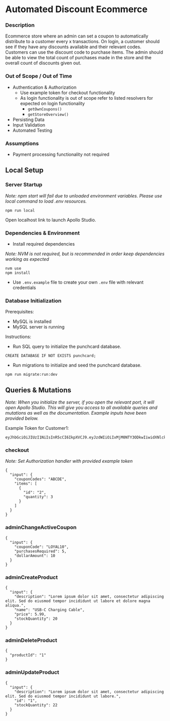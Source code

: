 # Automated Discount Ecommerce

### Description

Ecommerce store where an admin can set a coupon to automatically distribute to a customer every x transactions. On login, a customer should see if they have any discounts available and their relevant codes. Customers can use the discount code to purchase items. The admin should be able to view the total count of purchases made in the store and the overall count of discounts given out.

### Out of Scope / Out of Time

* Authentication & Authorization
   * Use example token for checkout functionality
   * As login functionality is out of scope refer to listed resolvers for expected on login functionality
     * `getOwnCoupons()`
     * `getStoreOverview()`
* Persisting Data
* Input Validation
* Automated Testing

### Assumptions

* Payment processing functionality not required 

## Local Setup

### Server Startup

<p><i>Note: npm start will fail due to unloaded environment variables. Please use local command to load .env resources.</i><p>

```
npm run local
```

<p>Open localhost link to launch Apollo Studio.</p>

### Dependencies & Environment

* Install required dependencies

<p><i>Note: NVM is not required, but is recommended in order keep dependencies working as expected</i></p>

```
nvm use
npm install
```
* Use `.env.example` file to create your own `.env` file with relevant credentials

### Database Initialization

<p>Prerequisites:</p>

* MySQL is installed
* MySQL server is running


<p>Instructions:</p>

* Run SQL query to initialize the punchcard database.
```
CREATE DATABASE IF NOT EXISTS punchcard;
```

* Run migrations to initialize and seed the punchcard database.
```
npm run migrate:run:dev
```

## Queries & Mutations

<p><i>Note: When you initialize the server, if you open the relevant port, it will open Apollo Studio. This will give you access to all available queries and mutations as well as the documentation. Example inputs have been provided below.</i></p>

<p>Example Token for Customer1:</p>

```
eyJhbGciOiJIUzI1NiIsInR5cCI6IkpXVCJ9.eyJzdWIiOiIxMjM0NTY3ODkwIiwidXNlcklkIjoyLCJlbWFpbCI6ImN1c3RvbWVyMUBleGFtcGxlLmNvbSJ9.7fmPqv0naJ5zz4Tm6ezASDU1X6EBh1Axjj8sJBYZKzg
```

### checkout

<p><i>Note: Set Authorization handler with provided example token</i></p>

```
{
  "input": {
    "couponCodes": "ABCDE",
    "items": [
      {
        "id": "2",
        "quantity": 3
      }
    ]
  }
}
```

### adminChangeActiveCoupon


```
{
  "input": {
    "couponCode": "LOYAL10",
    "purchasesRequired": 5,
    "dollarAmount": 10
  }
}
```

### adminCreateProduct

```
{
  "input": {
    "description": "Lorem ipsum dolor sit amet, consectetur adipiscing elit. Sed do eiusmod tempor incididunt ut labore et dolore magna aliqua.",
    "name": "USB-C Charging Cable",
    "price": 5.99,
    "stockQuantity": 20
  }
}
```

### adminDeleteProduct


```
{
  "productId": "1"
}
```

### adminUpdateProduct

```
{
  "input": {
    "description": "Lorem ipsum dolor sit amet, consectetur adipiscing elit. Sed do eiusmod tempor incididunt ut labore.",
    "id": "1",
    "stockQuantity": 22
  }
}
```